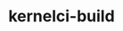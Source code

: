 ---
parent_project: kernelci
permalink: /engineering/projects/kernelci/kernelci-build/
project_link_name: kernelci-build
project_url: https://github.com/kernelci/kernelci-build
statsAvailable: 'true'
title: kernelci-build
---